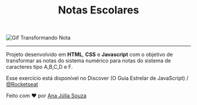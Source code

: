 <h1 align="center">Notas Escolares </h1><br>

![Gif Transformando Nota](https://user-images.githubusercontent.com/82847509/140548598-3713147d-a4dd-4849-9fb0-b11212971312.gif)

-------------------

Projeto desenvolvido em __HTML__, __CSS__ e __Javascript__ com o objetivo de transformar as notas do sistema numérico para notas do sistema de caracteres tipo A,B,C,D e F.

Esse exercício está disponível no Discover (O Guia Estrelar de JavaScript) / [@Rocketseat](https://github.com/Rocketseat)

Feito com :heart: por [Ana Júlia Souza](https://github.com/AJuliaSouza)
